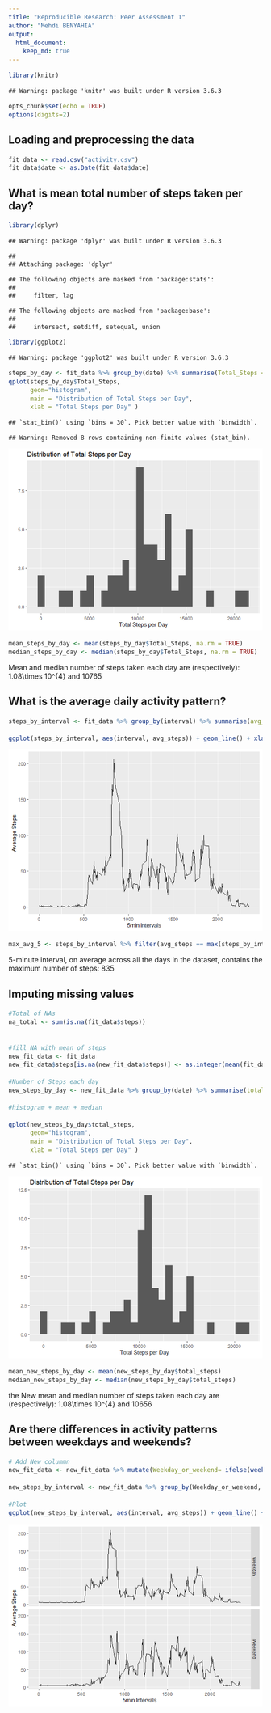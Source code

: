 ```yaml
---
title: "Reproducible Research: Peer Assessment 1"
author: "Mehdi BENYAHIA"
output: 
  html_document:
    keep_md: true
---
```



```r
library(knitr)
```

```
## Warning: package 'knitr' was built under R version 3.6.3
```

```r
opts_chunk$set(echo = TRUE)
options(digits=2)
```

## Loading and preprocessing the data

```r
fit_data <- read.csv("activity.csv")
fit_data$date <- as.Date(fit_data$date)
```



## What is mean total number of steps taken per day?

```r
library(dplyr)
```

```
## Warning: package 'dplyr' was built under R version 3.6.3
```

```
## 
## Attaching package: 'dplyr'
```

```
## The following objects are masked from 'package:stats':
## 
##     filter, lag
```

```
## The following objects are masked from 'package:base':
## 
##     intersect, setdiff, setequal, union
```

```r
library(ggplot2)
```

```
## Warning: package 'ggplot2' was built under R version 3.6.3
```

```r
steps_by_day <- fit_data %>% group_by(date) %>% summarise(Total_Steps = sum(steps))
qplot(steps_by_day$Total_Steps, 
      geom="histogram",
      main = "Distribution of Total Steps per Day", 
      xlab = "Total Steps per Day" )
```

```
## `stat_bin()` using `bins = 30`. Pick better value with `binwidth`.
```

```
## Warning: Removed 8 rows containing non-finite values (stat_bin).
```

![](PA1_template_files/figure-html/unnamed-chunk-3-1.png)<!-- -->

```r
mean_steps_by_day <- mean(steps_by_day$Total_Steps, na.rm = TRUE)
median_steps_by_day <- median(steps_by_day$Total_Steps, na.rm = TRUE)
```
Mean and median number of steps taken each day are (respectively): 1.08\times 10^{4} and  10765

## What is the average daily activity pattern?

```r
steps_by_interval <- fit_data %>% group_by(interval) %>% summarise(avg_steps = mean(steps, na.rm = TRUE))

ggplot(steps_by_interval, aes(interval, avg_steps)) + geom_line() + xlab("5min Intervals") + ylab("Average Steps")
```

![](PA1_template_files/figure-html/unnamed-chunk-4-1.png)<!-- -->

```r
max_avg_5 <- steps_by_interval %>% filter(avg_steps == max(steps_by_interval$avg_steps)) %>% select(interval)
```

5-minute interval, on average across all the days in the dataset, contains the maximum number of steps: 835

## Imputing missing values


```r
#Total of NAs
na_total <- sum(is.na(fit_data$steps))


#fill NA with mean of steps
new_fit_data <- fit_data
new_fit_data$steps[is.na(new_fit_data$steps)] <- as.integer(mean(fit_data$steps, na.rm = TRUE))

#Number of Steps each day
new_steps_by_day <- new_fit_data %>% group_by(date) %>% summarise(total_steps = sum(steps))

#histogram + mean + median

qplot(new_steps_by_day$total_steps, 
      geom="histogram",
      main = "Distribution of Total Steps per Day", 
      xlab = "Total Steps per Day" )
```

```
## `stat_bin()` using `bins = 30`. Pick better value with `binwidth`.
```

![](PA1_template_files/figure-html/unnamed-chunk-5-1.png)<!-- -->

```r
mean_new_steps_by_day <- mean(new_steps_by_day$total_steps)
median_new_steps_by_day <- median(new_steps_by_day$total_steps)
```

the New mean and median number of steps taken each day are (respectively): 1.08\times 10^{4} and  10656

## Are there differences in activity patterns between weekdays and weekends?


```r
# Add New colummn
new_fit_data <- new_fit_data %>% mutate(Weekday_or_weekend= ifelse(weekdays(new_fit_data $date)=="Saturday" | weekdays(new_fit_data $date)=="Sunday", "Weekend", "Weekday"))

new_steps_by_interval <- new_fit_data %>% group_by(Weekday_or_weekend, interval) %>% summarise(avg_steps = mean(steps, na.rm = TRUE))

#Plot 
ggplot(new_steps_by_interval, aes(interval, avg_steps)) + geom_line() + xlab("5min Intervals") + ylab("Average Steps") + facet_grid(Weekday_or_weekend~.)
```

![](PA1_template_files/figure-html/unnamed-chunk-6-1.png)<!-- -->
